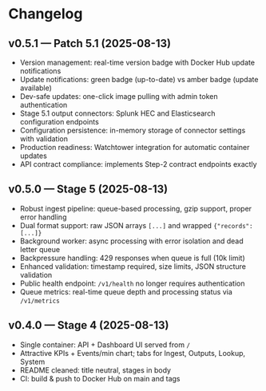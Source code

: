 # Changelog

## v0.5.1 — Patch 5.1 (2025-08-13)
- Version management: real-time version badge with Docker Hub update notifications
- Update notifications: green badge (up-to-date) vs amber badge (update available)
- Dev-safe updates: one-click image pulling with admin token authentication
- Stage 5.1 output connectors: Splunk HEC and Elasticsearch configuration endpoints
- Configuration persistence: in-memory storage of connector settings with validation
- Production readiness: Watchtower integration for automatic container updates
- API contract compliance: implements Step-2 contract endpoints exactly

## v0.5.0 — Stage 5 (2025-08-13)
- Robust ingest pipeline: queue-based processing, gzip support, proper error handling
- Dual format support: raw JSON arrays `[...]` and wrapped `{"records": [...]}`
- Background worker: async processing with error isolation and dead letter queue
- Backpressure handling: 429 responses when queue is full (10k limit)
- Enhanced validation: timestamp required, size limits, JSON structure validation
- Public health endpoint: `/v1/health` no longer requires authentication
- Queue metrics: real-time queue depth and processing status via `/v1/metrics`

## v0.4.0 — Stage 4 (2025-08-13)
- Single container: API + Dashboard UI served from `/`
- Attractive KPIs + Events/min chart; tabs for Ingest, Outputs, Lookup, System
- README cleaned: title neutral, stages in body
- CI: build & push to Docker Hub on main and tags
